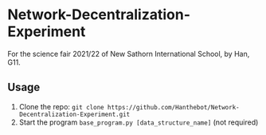 # Network-Decentralization-Experiment
For the science fair 2021/22 of New Sathorn International School, by Han, G11.

## Usage
1. Clone the repo: `git clone https://github.com/Hanthebot/Network-Decentralization-Experiment.git`
2. Start the program `base_program.py [data_structure_name]` (not required)
